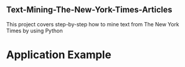 ## Text-Mining-The-New-York-Times-Articles
This project covers step-by-step how to mine text from The New York Times by using Python

# Application Example

